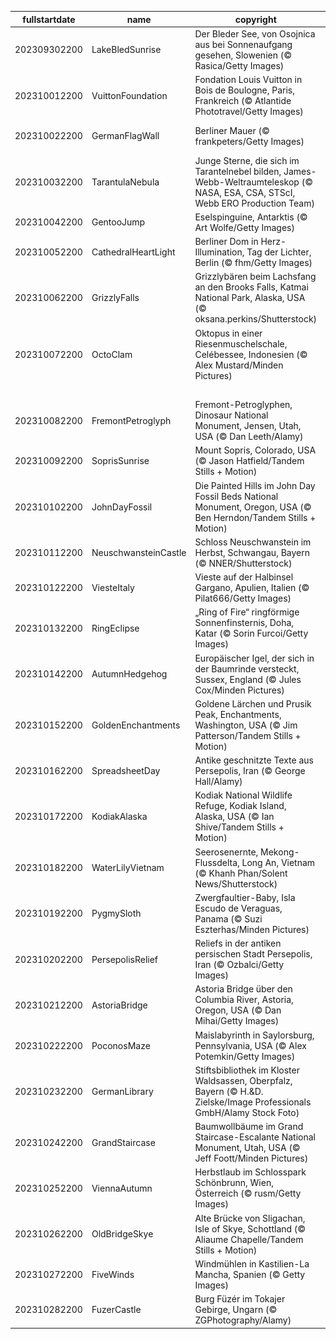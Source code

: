 |fullstartdate|name|copyright|title|image|
|--|--|--|--|--|
202309302200|LakeBledSunrise|Der Bleder See, von Osojnica aus bei Sonnenaufgang gesehen, Slowenien (© Rasica/Getty Images)|See und Sonne, welch große Wonne!|![](/de-DE/2023/10/202309302200LakeBledSunrise.jpg)|
202310012200|VuittonFoundation|Fondation Louis Vuitton in Bois de Boulogne, Paris, Frankreich (© Atlantide Phototravel/Getty Images)|Kunst und Architektur, lang lebe die Kultur!|![](/de-DE/2023/10/202310012200VuittonFoundation.jpg)|
202310022200|GermanFlagWall|Berliner Mauer (© frankpeters/Getty Images)|Mauern sprengen, nicht Welten engen!|![](/de-DE/2023/10/202310022200GermanFlagWall.jpg)|
202310032200|TarantulaNebula|Junge Sterne, die sich im Tarantelnebel bilden, James-Webb-Weltraumteleskop (© NASA, ESA, CSA, STScI, Webb ERO Production Team)|Lichter, Sterne und Gase, eine im All sich bildende Oase?|![](/de-DE/2023/10/202310032200TarantulaNebula.jpg)|
202310042200|GentooJump|Eselspinguine, Antarktis (© Art Wolfe/Getty Images)|Springer und Taucher|![](/de-DE/2023/10/202310042200GentooJump.jpg)|
202310052200|CathedralHeartLight|Berliner Dom in Herz-Illumination, Tag der Lichter, Berlin (© fhm/Getty Images)|Ein magisches Lichtermeer|![](/de-DE/2023/10/202310052200CathedralHeartLight.jpg)|
202310062200|GrizzlyFalls|Grizzlybären beim Lachsfang an den Brooks Falls, Katmai National Park, Alaska, USA (© oksana.perkins/Shutterstock)|Zeit für Lachs zur Selbstbedienung|![](/de-DE/2023/10/202310062200GrizzlyFalls.jpg)|
202310072200|OctoClam|Oktopus in einer Riesenmuschelschale, Celébessee, Indonesien (© Alex Mustard/Minden Pictures)|Muscheln wir?|![](/de-DE/2023/10/202310072200OctoClam.jpg)|
||||![](/de-DE/2023/10/.jpg)|
202310082200|FremontPetroglyph|Fremont-Petroglyphen, Dinosaur National Monument, Jensen, Utah, USA (© Dan Leeth/Alamy)|Auf den Spuren unserer Vorfahren|![](/de-DE/2023/10/202310082200FremontPetroglyph.jpg)|
202310092200|SoprisSunrise|Mount Sopris, Colorado, USA (© Jason Hatfield/Tandem Stills + Motion)|Berg der Zwillings-Gipfel?|![](/de-DE/2023/10/202310092200SoprisSunrise.jpg)|
202310102200|JohnDayFossil|Die Painted Hills im John Day Fossil Beds National Monument, Oregon, USA (© Ben Herndon/Tandem Stills + Motion)|Echos des Aussterbens|![](/de-DE/2023/10/202310102200JohnDayFossil.jpg)|
202310112200|NeuschwansteinCastle|Schloss Neuschwanstein im Herbst, Schwangau, Bayern (© NNER/Shutterstock)|Wo sich die Adeligen tummelten|![](/de-DE/2023/10/202310112200NeuschwansteinCastle.jpg)|
202310122200|ViesteItaly|Vieste auf der Halbinsel Gargano, Apulien, Italien (© Pilat666/Getty Images)|Das Leben am Rande|![](/de-DE/2023/10/202310122200ViesteItaly.jpg)|
202310132200|RingEclipse|„Ring of Fire“ ringförmige Sonnenfinsternis, Doha, Katar (© Sorin Furcoi/Getty Images)|And it burns, burns, burns|![](/de-DE/2023/10/202310132200RingEclipse.jpg)|
202310142200|AutumnHedgehog|Europäischer Igel, der sich in der Baumrinde versteckt, Sussex, England (© Jules Cox/Minden Pictures)|Kein Platz mehr hier!|![](/de-DE/2023/10/202310142200AutumnHedgehog.jpg)|
202310152200|GoldenEnchantments|Goldene Lärchen und Prusik Peak, Enchantments, Washington, USA (© Jim Patterson/Tandem Stills + Motion)|Einfach zauberhaft|![](/de-DE/2023/10/202310152200GoldenEnchantments.jpg)|
202310162200|SpreadsheetDay|Antike geschnitzte Texte aus Persepolis, Iran (© George Hall/Alamy)|Daten aus der Vergangenheit|![](/de-DE/2023/10/202310162200SpreadsheetDay.jpg)|
202310172200|KodiakAlaska|Kodiak National Wildlife Refuge, Kodiak Island, Alaska, USA (© Ian Shive/Tandem Stills + Motion)|Sewards Juwel|![](/de-DE/2023/10/202310172200KodiakAlaska.jpg)|
202310182200|WaterLilyVietnam|Seerosenernte, Mekong-Flussdelta, Long An, Vietnam (© Khanh Phan/Solent News/Shutterstock)|Teamwork macht die Arbeit möglich|![](/de-DE/2023/10/202310182200WaterLilyVietnam.jpg)|
202310192200|PygmySloth|Zwergfaultier-Baby, Isla Escudo de Veraguas, Panama (© Suzi Eszterhas/Minden Pictures)|Wollen Sie nicht auch mal abhängen?|![](/de-DE/2023/10/202310192200PygmySloth.jpg)|
202310202200|PersepolisRelief|Reliefs in der antiken persischen Stadt Persepolis, Iran (© Ozbalci/Getty Images)|Unglaubliche Kunst der Antike|![](/de-DE/2023/10/202310202200PersepolisRelief.jpg)|
202310212200|AstoriaBridge|Astoria Bridge über den Columbia River, Astoria, Oregon, USA (© Dan Mihai/Getty Images)|Letzte Brücke vor dem Pazifik?|![](/de-DE/2023/10/202310212200AstoriaBridge.jpg)|
202310222200|PoconosMaze|Maislabyrinth in Saylorsburg, Pennsylvania, USA (© Alex Potemkin/Getty Images)|Verlaufen Sie sich bitte nicht|![](/de-DE/2023/10/202310222200PoconosMaze.jpg)|
202310232200|GermanLibrary|Stiftsbibliothek im Kloster Waldsassen, Oberpfalz, Bayern (© H.&D. Zielske/Image Professionals GmbH/Alamy Stock Foto)|Bücher und Weisheit, Symbole der Freiheit!|![](/de-DE/2023/10/202310232200GermanLibrary.jpg)|
202310242200|GrandStaircase|Baumwollbäume im Grand Staircase-Escalante National Monument, Utah, USA (© Jeff Foott/Minden Pictures)|Ein Hauch von Herbstgold|![](/de-DE/2023/10/202310242200GrandStaircase.jpg)|
202310252200|ViennaAutumn|Herbstlaub im Schlosspark Schönbrunn, Wien, Österreich (© rusm/Getty Images)|Herbstliche Allee im Schlosspark Schönbrunn|![](/de-DE/2023/10/202310252200ViennaAutumn.jpg)|
202310262200|OldBridgeSkye|Alte Brücke von Sligachan, Isle of Skye, Schottland (© Aliaume Chapelle/Tandem Stills + Motion)|Der Fluss des Wassers|![](/de-DE/2023/10/202310262200OldBridgeSkye.jpg)|
202310272200|FiveWinds|Windmühlen in Kastilien-La Mancha, Spanien (© Getty Images)|Gegen Windmühlen kämpfen?|![](/de-DE/2023/10/202310272200FiveWinds.jpg)|
202310282200|FuzerCastle|Burg Füzér im Tokajer Gebirge, Ungarn (© ZGPhotography/Alamy)|Weit oben in den Bergen!|![](/de-DE/2023/10/202310282200FuzerCastle.jpg)|
